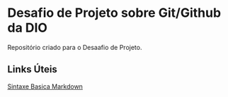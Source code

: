 # Desafio de Projeto sobre Git/Github da DIO
Repositório criado para o Desaafio de Projeto.

## Links Úteis
[Sintaxe Basica Markdown](www.markdownguide.org/basic-syntax/)
